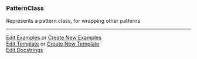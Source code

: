 ### <a id="McUtils.Parsers.RegexPatterns.PatternClass">PatternClass</a>
Represents a pattern class, for wrapping other patterns



___

[Edit Examples](https://github.com/McCoyGroup/McUtils/edit/edit/ci/examples/McUtils/Parsers/RegexPatterns/PatternClass.md) or 
[Create New Examples](https://github.com/McCoyGroup/McUtils/new/edit/?filename=ci/examples/McUtils/Parsers/RegexPatterns/PatternClass.md) <br/>
[Edit Template](https://github.com/McCoyGroup/McUtils/edit/edit/ci/docs/McUtils/Parsers/RegexPatterns/PatternClass.md) or 
[Create New Template](https://github.com/McCoyGroup/McUtils/new/edit/?filename=ci/docs/templates/McUtils/Parsers/RegexPatterns/PatternClass.md) <br/>
[Edit Docstrings](https://github.com/McCoyGroup/McUtils/edit/edit/McUtils/Parsers/RegexPatterns/PatternClass/__init__.py?message=Update%20Docs)